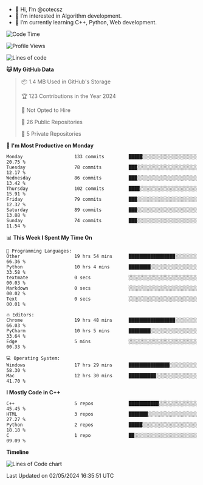 - 👋 Hi, I’m @cotecsz
- 👀 I’m interested in Algorithm development.
- 🌱 I’m currently learning C++, Python, Web development.

<!---
cotecsz/cotecsz is a ✨ special ✨ repository because its `README.md` (this file) appears on your GitHub profile.
You can click the Preview link to take a look at your changes.
--->

<!--START_SECTION:waka-->
![Code Time](http://img.shields.io/badge/Code%20Time-937%20hrs%208%20mins-blue)

![Profile Views](http://img.shields.io/badge/Profile%20Views-0-blue)

![Lines of code](https://img.shields.io/badge/From%20Hello%20World%20I%27ve%20Written-1.2%20million%20lines%20of%20code-blue)

**🐱 My GitHub Data** 

> 📦 1.4 MB Used in GitHub's Storage 
 > 
> 🏆 123 Contributions in the Year 2024
 > 
> 🚫 Not Opted to Hire
 > 
> 📜 26 Public Repositories 
 > 
> 🔑 5 Private Repositories 
 > 
📅 **I'm Most Productive on Monday** 

```text
Monday                   133 commits         █████░░░░░░░░░░░░░░░░░░░░   20.75 % 
Tuesday                  78 commits          ███░░░░░░░░░░░░░░░░░░░░░░   12.17 % 
Wednesday                86 commits          ███░░░░░░░░░░░░░░░░░░░░░░   13.42 % 
Thursday                 102 commits         ████░░░░░░░░░░░░░░░░░░░░░   15.91 % 
Friday                   79 commits          ███░░░░░░░░░░░░░░░░░░░░░░   12.32 % 
Saturday                 89 commits          ███░░░░░░░░░░░░░░░░░░░░░░   13.88 % 
Sunday                   74 commits          ███░░░░░░░░░░░░░░░░░░░░░░   11.54 % 
```


📊 **This Week I Spent My Time On** 

```text
💬 Programming Languages: 
Other                    19 hrs 54 mins      █████████████████░░░░░░░░   66.36 % 
Python                   10 hrs 4 mins       ████████░░░░░░░░░░░░░░░░░   33.58 % 
textmate                 0 secs              ░░░░░░░░░░░░░░░░░░░░░░░░░   00.03 % 
Markdown                 0 secs              ░░░░░░░░░░░░░░░░░░░░░░░░░   00.02 % 
Text                     0 secs              ░░░░░░░░░░░░░░░░░░░░░░░░░   00.01 % 

🔥 Editors: 
Chrome                   19 hrs 48 mins      █████████████████░░░░░░░░   66.03 % 
PyCharm                  10 hrs 5 mins       ████████░░░░░░░░░░░░░░░░░   33.64 % 
Edge                     5 mins              ░░░░░░░░░░░░░░░░░░░░░░░░░   00.33 % 

💻 Operating System: 
Windows                  17 hrs 29 mins      ███████████████░░░░░░░░░░   58.30 % 
Mac                      12 hrs 30 mins      ██████████░░░░░░░░░░░░░░░   41.70 % 
```

**I Mostly Code in C++** 

```text
C++                      5 repos             ███████████░░░░░░░░░░░░░░   45.45 % 
HTML                     3 repos             ███████░░░░░░░░░░░░░░░░░░   27.27 % 
Python                   2 repos             █████░░░░░░░░░░░░░░░░░░░░   18.18 % 
C                        1 repo              ██░░░░░░░░░░░░░░░░░░░░░░░   09.09 % 
```



**Timeline**

![Lines of Code chart](https://raw.githubusercontent.com/cotecsz/cotecsz/master/assets/bar_graph.png)


 Last Updated on 02/05/2024 16:35:51 UTC
<!--END_SECTION:waka-->
